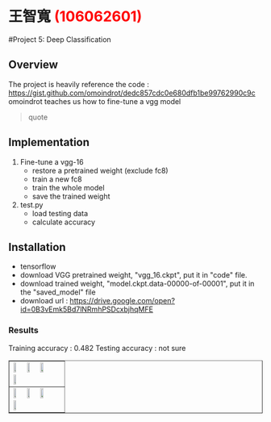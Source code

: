 # 王智寬 <span style="color:red">(106062601)</span>

#Project 5: Deep Classification

## Overview
The project is heavily reference the code : https://gist.github.com/omoindrot/dedc857cdc0e680dfb1be99762990c9c
omoindrot teaches us how to fine-tune a vgg model
> quote


## Implementation
1. Fine-tune a vgg-16
	* restore a pretrained weight (exclude fc8)
	* train a new fc8
	* train the whole model
	* save the trained weight
2. test.py
	* load testing data
	* calculate accuracy

## Installation
* tensorflow
* download VGG pretrained weight, "vgg_16.ckpt", put it in "code" file.
* download trained weight, "model.ckpt.data-00000-of-00001", put it in the "saved_model" file
* download url : https://drive.google.com/open?id=0B3vEmk5Bd7lNRmhPSDcxbjhqMFE

### Results
Training accuracy : 0.482
Testing accuracy : not sure

<table border=1>
<tr>
<td>
<img src="placeholder.jpg" width="24%"/>
<img src="placeholder.jpg"  width="24%"/>
<img src="placeholder.jpg" width="24%"/>
<img src="placeholder.jpg" width="24%"/>
</td>
</tr>

<tr>
<td>
<img src="placeholder.jpg" width="24%"/>
<img src="placeholder.jpg"  width="24%"/>
<img src="placeholder.jpg" width="24%"/>
<img src="placeholder.jpg" width="24%"/>
</td>
</tr>

</table>


